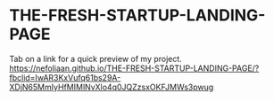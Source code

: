 # THE-FRESH-STARTUP-LANDING-PAGE

Tab on a link for a quick preview of my project. https://nefoliaan.github.io/THE-FRESH-STARTUP-LANDING-PAGE/?fbclid=IwAR3KxVufq61bs29A-XDjN65MmIyHfMIMlNvXlo4q0JQZzsxOKFJMWs3pwug
